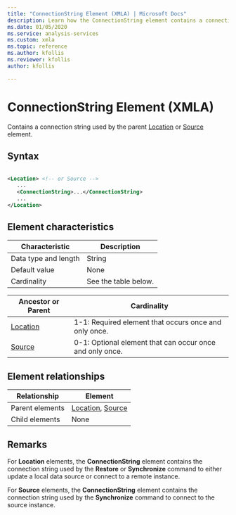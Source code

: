 ```yaml
---
title: "ConnectionString Element (XMLA) | Microsoft Docs"
description: Learn how the ConnectionString element contains a connection string used by the parent Location or Source element.
ms.date: 01/05/2020
ms.service: analysis-services
ms.custom: xmla
ms.topic: reference
ms.author: kfollis
ms.reviewer: kfollis
author: kfollis

---
```

# ConnectionString Element (XMLA)

  Contains a connection string used by the parent [Location](../xml-elements-properties/location-element-xmla.md) or [Source](../xml-elements-properties/source-element-xmla.md) element.  
  
## Syntax  
  
```xml  
  
<Location> <!-- or Source -->  
   ...  
   <ConnectionString>...</ConnectionString>  
   ...  
</Location>  
```  
  
## Element characteristics  
  
|Characteristic|Description|  
|--------------------|-----------------|  
|Data type and length|String|  
|Default value|None|  
|Cardinality|See the table below.|  
  
|Ancestor or Parent|Cardinality|  
|------------------------|-----------------|  
|[Location](../xml-elements-properties/location-element-xmla.md)|1-1: Required element that occurs once and only once.|  
|[Source](../xml-elements-properties/source-element-xmla.md)|0-1: Optional element that can occur once and only once.|  
  
## Element relationships  
  
|Relationship|Element|  
|------------------|-------------|  
|Parent elements|[Location](../xml-elements-properties/location-element-xmla.md), [Source](../xml-elements-properties/source-element-xmla.md)|  
|Child elements|None|  
  
## Remarks  
 For **Location** elements, the **ConnectionString** element contains the connection string used by the **Restore** or **Synchronize** command to either update a local data source or connect to a remote instance.  
  
 For **Source** elements, the **ConnectionString** element contains the connection string used by the **Synchronize** command to connect to the source instance.  
